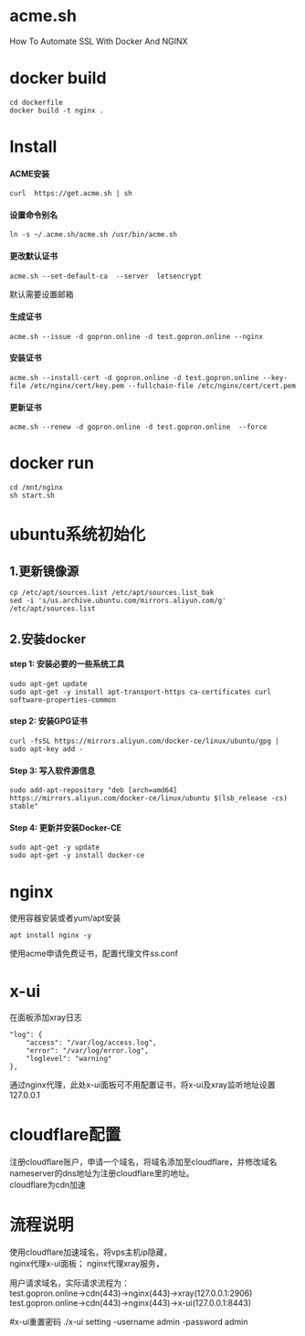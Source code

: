 # acme.sh
How To Automate SSL With Docker And NGINX
# docker build
```
cd dockerfile
docker build -t nginx .
```
# Install
#### ACME安装
```
curl  https://get.acme.sh | sh
```

#### 设置命令别名
```
ln -s ~/.acme.sh/acme.sh /usr/bin/acme.sh
```
#### 更改默认证书
```
acme.sh --set-default-ca  --server  letsencrypt
```
默认需要设置邮箱  

#### 生成证书
```
acme.sh --issue -d gopron.online -d test.gopron.online --nginx
```
#### 安装证书
```
acme.sh --install-cert -d gopron.online -d test.gopron.online --key-file /etc/nginx/cert/key.pem --fullchain-file /etc/nginx/cert/cert.pem
```
#### 更新证书
```
acme.sh --renew -d gopron.online -d test.gopron.online  --force 
```
# docker run
```
cd /mnt/nginx
sh start.sh
```


# ubuntu系统初始化  
## 1.更新镜像源
```
cp /etc/apt/sources.list /etc/apt/sources.list_bak
sed -i 's/us.archive.ubuntu.com/mirrors.aliyun.com/g' /etc/apt/sources.list
```
## 2.安装docker
#### step 1: 安装必要的一些系统工具  
```
sudo apt-get update
sudo apt-get -y install apt-transport-https ca-certificates curl software-properties-common
```
#### step 2: 安装GPG证书
```
curl -fsSL https://mirrors.aliyun.com/docker-ce/linux/ubuntu/gpg | sudo apt-key add -
```
#### Step 3: 写入软件源信息
```
sudo add-apt-repository "deb [arch=amd64] https://mirrors.aliyun.com/docker-ce/linux/ubuntu $(lsb_release -cs) stable"
```
#### Step 4: 更新并安装Docker-CE
```
sudo apt-get -y update
sudo apt-get -y install docker-ce
```
# nginx
使用容器安装或者yum/apt安装
```
apt install nginx -y
```
使用acme申请免费证书，配置代理文件ss.conf

# x-ui
在面板添加xray日志

```
"log": {
    "access": "/var/log/access.log",
    "error": "/var/log/error.log",
    "loglevel": "warning"
},
```
通过nginx代理，此处x-ui面板可不用配置证书，将x-ui及xray监听地址设置127.0.0.1

# cloudflare配置
注册cloudflare账户，申请一个域名，将域名添加至cloudflare，并修改域名nameserver的dns地址为注册cloudflare里的地址。  
cloudflare为cdn加速
# 流程说明
使用cloudflare加速域名，将vps主机ip隐藏，  
nginx代理x-ui面板； nginx代理xray服务，

用户请求域名，实际请求流程为：  
test.gopron.online->cdn(443)->nginx(443)->xray(127.0.0.1:2906)  
test.gopron.online->cdn(443)->nginx(443)->x-ui(127.0.0.1:8443)

#x-ui重置密码
./x-ui setting -username admin -password admin
